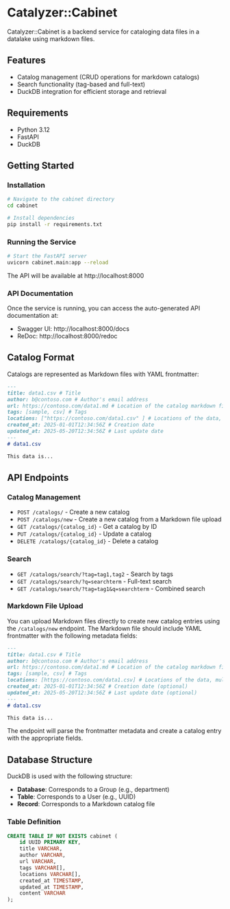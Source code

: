 # Catalyzer::Cabinet

Catalyzer::Cabinet is a backend service for cataloging data files in a datalake using markdown files.

## Features

- Catalog management (CRUD operations for markdown catalogs)
- Search functionality (tag-based and full-text)
- DuckDB integration for efficient storage and retrieval

## Requirements

- Python 3.12
- FastAPI
- DuckDB

## Getting Started

### Installation

```bash
# Navigate to the cabinet directory
cd cabinet

# Install dependencies
pip install -r requirements.txt
```

### Running the Service

```bash
# Start the FastAPI server
uvicorn cabinet.main:app --reload
```

The API will be available at http://localhost:8000

### API Documentation

Once the service is running, you can access the auto-generated API documentation at:

- Swagger UI: http://localhost:8000/docs
- ReDoc: http://localhost:8000/redoc

## Catalog Format

Catalogs are represented as Markdown files with YAML frontmatter:

```markdown
---
title: data1.csv # Title
author: b@contoso.com # Author's email address
url: https://contoso.com/data1.md # Location of the catalog markdown file
tags: [sample, csv] # Tags
locations: ["https://contoso.com/data1.csv" ] # Locations of the data, multiple possible
created_at: 2025-01-01T12:34:56Z # Creation date
updated_at: 2025-05-20T12:34:56Z # Last update date   
---
# data1.csv

This data is...
```

## API Endpoints

### Catalog Management

- `POST /catalogs/` - Create a new catalog
- `POST /catalogs/new` - Create a new catalog from a Markdown file upload
- `GET /catalogs/{catalog_id}` - Get a catalog by ID
- `PUT /catalogs/{catalog_id}` - Update a catalog
- `DELETE /catalogs/{catalog_id}` - Delete a catalog

### Search

- `GET /catalogs/search/?tag=tag1,tag2` - Search by tags
- `GET /catalogs/search/?q=searchterm` - Full-text search
- `GET /catalogs/search/?tag=tag1&q=searchterm` - Combined search

### Markdown File Upload

You can upload Markdown files directly to create new catalog entries using the `/catalogs/new` endpoint.
The Markdown file should include YAML frontmatter with the following metadata fields:

```markdown
---
title: data1.csv # Title
author: b@contoso.com # Author's email address
url: https://contoso.com/data1.md # Location of the catalog markdown file
tags: [sample, csv] # Tags
locations: [https://contoso.com/data1.csv] # Locations of the data, multiple possible
created_at: 2025-01-01T12:34:56Z # Creation date (optional)
updated_at: 2025-05-20T12:34:56Z # Last update date (optional)
---
# data1.csv

This data is...
```

The endpoint will parse the frontmatter metadata and create a catalog entry with the appropriate fields.

## Database Structure

DuckDB is used with the following structure:

- **Database**: Corresponds to a Group (e.g., department)
- **Table**: Corresponds to a User (e.g., UUID)
- **Record**: Corresponds to a Markdown catalog file

### Table Definition

```sql
CREATE TABLE IF NOT EXISTS cabinet (
    id UUID PRIMARY KEY,
    title VARCHAR,
    author VARCHAR,
    url VARCHAR,
    tags VARCHAR[],
    locations VARCHAR[],
    created_at TIMESTAMP,
    updated_at TIMESTAMP,
    content VARCHAR
);
```